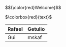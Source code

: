 <p> $${\color{red}Welcome}$$ </p>
<p> $\colorbox{red}{text}$ </p>

| Rafael | Getulio |
|  ------|  -------|
|  Gui   |  mskaf  |
